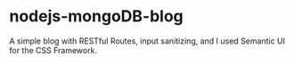 # nodejs-mongoDB-blog
A simple blog with RESTful Routes, input sanitizing, and I used Semantic UI for the CSS Framework.
